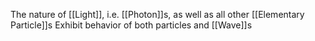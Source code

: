 The nature of [[Light]], i.e. [[Photon]]s, as well as all other [[Elementary Particle]]s
Exhibit behavior of both particles and [[Wave]]s